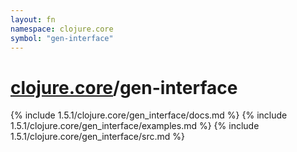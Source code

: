 ```yaml
---
layout: fn
namespace: clojure.core
symbol: "gen-interface"
---
```


# [clojure.core](../)/gen-interface

{% include 1.5.1/clojure.core/gen_interface/docs.md %}
{% include 1.5.1/clojure.core/gen_interface/examples.md %}
{% include 1.5.1/clojure.core/gen_interface/src.md %}

